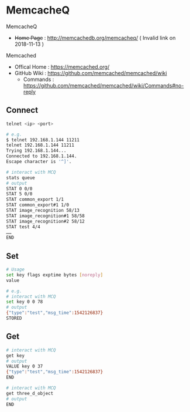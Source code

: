 # MemcacheQ

MemcacheQ

- ~~Home Page~~ : http://memcachedb.org/memcacheq/ ( Invalid link on 2018-11-13 )

Memcached

- Offical Home : https://memcached.org/
- GitHub Wiki : https://github.com/memcached/memcached/wiki
    - Commands : https://github.com/memcached/memcached/wiki/Commands#no-reply

## Connect

```bash
telnet <ip> <port>

# e.g.
$ telnet 192.168.1.144 11211
telnet 192.168.1.144 11211
Trying 192.168.1.144...
Connected to 192.168.1.144.
Escape character is '^]'.

# interact with MCQ
stats queue
# output
STAT 0 0/0
STAT 5 0/0
STAT common_export 1/1
STAT common_export#1 1/0
STAT image_recognition 58/13
STAT image_recognition#1 58/58
STAT image_recognition#2 58/12
STAT test 4/4
……
END
```

## Set

```bash
# Usage
set key flags exptime bytes [noreply]
value

# e.g.
# interact with MCQ
set key 0 0 78
# output
{"type":"test","msg_time":1542126837}
STORED
```

## Get

```bash
# interact with MCQ
get key
# output
VALUE key 0 37
{"type":"test","msg_time":1542126837}
END

# interact with MCQ
get three_d_object
# output
END
```
